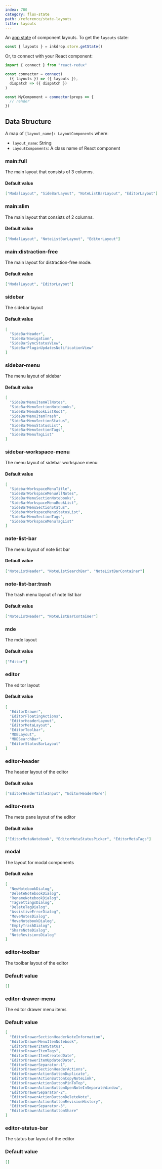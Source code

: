 ```yaml
---
index: 700
category: flux-state
path: /reference/state-layouts
title: layouts
---
```


An [app state](/manual/flux-architecture) of component layouts.
To get the `layouts` state:

```js
const { layouts } = inkdrop.store.getState()
```

Or, to connect with your React component:

```js
import { connect } from "react-redux"

const connector = connect(
  ({ layouts }) => ({ layouts }),
  dispatch => ({ dispatch })
)

const MyComponent = connector(props => {
  // render
})
```

## Data Structure

A map of `[layout_name]: LayoutComponents` where:

- `layout_name`: String
- `LayoutComponents`: A class name of React component

### main:full

The main layout that consists of 3 columns.

#### Default value

```json
["ModalLayout", "SideBarLayout", "NoteListBarLayout", "EditorLayout"]
```

### main:slim

The main layout that consists of 2 columns.

#### Default value

```json
["ModalLayout", "NoteListBarLayout", "EditorLayout"]
```

### main:distraction-free

The main layout for distraction-free mode.

#### Default value

```json
["ModalLayout", "EditorLayout"]
```

### sidebar

The sidebar layout

#### Default value

```json
[
  "SideBarHeader",
  "SideBarNavigation",
  "SideBarSyncStatusView",
  "SideBarPluginUpdatesNotificationView"
]
```

### sidebar-menu

The menu layout of sidebar

#### Default value

```json
[
  "SideBarMenuItemAllNotes",
  "SideBarMenuSectionNotebooks",
  "SideBarMenuBookListRoot",
  "SideBarMenuItemTrash",
  "SideBarMenuSectionStatus",
  "SideBarMenuStatusList",
  "SideBarMenuSectionTags",
  "SideBarMenuTagList"
]
```

### sidebar-workspace-menu

The menu layout of sidebar workspace menu

#### Default value

```json
[
  "SidebarWorkspaceMenuTitle",
  "SideBarWorkspaceMenuAllNotes",
  "SideBarMenuSectionNotebooks",
  "SideBarWorkspaceMenuBookList",
  "SideBarMenuSectionStatus",
  "SidebarWorkspaceMenuStatusList",
  "SideBarMenuSectionTags",
  "SidebarWorkspaceMenuTagList"
]
```

### note-list-bar

The menu layout of note list bar

#### Default value

```json
["NoteListHeader", "NoteListSearchBar", "NoteListBarContainer"]
```

### note-list-bar:trash

The trash menu layout of note list bar

#### Default value

```json
["NoteListHeader", "NoteListBarContainer"]
```

### mde

The mde layout

#### Default value

```json
["Editor"]
```

### editor

The editor layout

#### Default value

```json
[
  "EditorDrawer",
  "EditorFloatingActions",
  "EditorHeaderLayout",
  "EditorMetaLayout",
  "EditorToolbar",
  "MDELayout",
  "MDESearchBar",
  "EditorStatusBarLayout"
]
```

### editor-header

The header layout of the editor

#### Default value

```json
["EditorHeaderTitleInput", "EditorHeaderMore"]
```

### editor-meta

The meta pane layout of the editor

#### Default value

```json
["EditorMetaNotebook", "EditorMetaStatusPicker", "EditorMetaTags"]
```

### modal

The layout for modal components

#### Default value

```json
[
  "NewNotebookDialog",
  "DeleteNotebookDialog",
  "RenameNotebookDialog",
  "TagSettingsDialog",
  "DeleteTagDialog",
  "AssistiveErrorDialog",
  "MoveNotesDialog",
  "MoveNotebookDialog",
  "EmptyTrashDialog",
  "ShareNoteDialog",
  "NoteRevisionsDialog"
]
```

### editor-toolbar

The toolbar layout of the editor

### Default value

```json
[]
```

### editor-drawer-menu

The editor drawer menu items

### Default value

```json
[
  "EditorDrawerSectionHeaderNoteInformation",
  "EditorDrawerMenuItemNotebook",
  "EditorDrawerItemStatus",
  "EditorDrawerItemTags",
  "EditorDrawerItemCreatedDate",
  "EditorDrawerItemUpdatedDate",
  "EditorDrawerSeparator-1",
  "EditorDrawerSectionHeaderActions",
  "EditorDrawerActionButtonDuplicate",
  "EditorDrawerActionButtonCopyNoteLink",
  "EditorDrawerActionButtonPinToTop",
  "EditorDrawerActionButtonOpenNoteInSeparateWindow",
  "EditorDrawerSeparator-2",
  "EditorDrawerActionButtonDeleteNote",
  "EditorDrawerActionButtonRevisionHistory",
  "EditorDrawerSeparator-3",
  "EditorDrawerActionButtonShare"
]
```

### editor-status-bar

The status bar layout of the editor

### Default value

```json
[]
```
